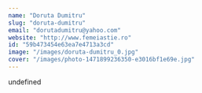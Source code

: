 ```yaml
---
name: "Doruta Dumitru"
slug: "doruta-dumitru"
email: "dorutadumitru@yahoo.com"
website: "http://www.femeiastie.ro"
id: "59b473454e63ea7e4713a3cd"
image: "/images/doruta-dumitru_0.jpg"
cover: "/images/photo-1471899236350-e3016bf1e69e.jpg"
---
```

undefined
    